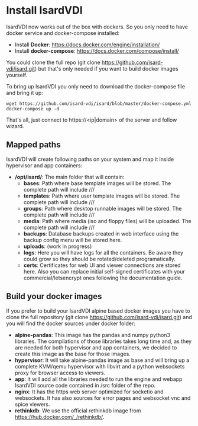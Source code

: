 # Install IsardVDI

IsardVDI now works out of the box with dockers. So you only need to have docker service and docker-compose installed:

- Install **Docker**: https://docs.docker.com/engine/installation/
- Install **docker-compose**: https://docs.docker.com/compose/install/





You could clone the full repo (git clone https://github.com/isard-vdi/isard.git) but that's only needed if you want to build docker images yourself.

To bring up IsardVDI you only need to download the docker-compose file and bring it up:

```
wget https://github.com/isard-vdi/isard/blob/master/docker-compose.yml
docker-compose up -d
```

That's all, just connect to https://<ip|domain> of the server and follow wizard.

## Mapped paths

IsardVDI will create following paths on your system and map it inside hypervisor and app containers:

- **/opt/isard/**: The main folder that will contain:
  + **bases**: Path where base template images will be stored. The complete path will include <role>/<category>/<group>/<username>
  + **templates**: Path where user template images will be stored. The complete path will include <role>/<category>/<group>/<username>
  + **groups**: Path where desktop runnable images will be stored. The complete path will include <role>/<category>/<group>/<username>
  + **media**: Path where media (iso and floppy files) will be uploaded. The complete path will include <role>/<category>/<group>/<username>
  + **backups**: Database backups created in web interface using the backup config menu will be stored here.
  + **uploads**: (work in progress)
  + **logs**: Here you will have logs for all the containers. Be aware they could grow so they should be rotated/deleted programatically.
  + **certs**: Certificates for web UI and viewer connections are stored here. Also you can replace initial self-signed certificates with your commercial/letsencrypt ones following the documentation guide.

## Build your docker images

If you prefer to build your IsardVDI alpine based docker images you have to clone the full repository (git clone https://github.com/isard-vdi/isard.git) and you will find the docker sources under docker folder:

- **alpine-pandas**: This image has the pandas and numpy python3 libraries. The compilations of those libraries takes long time and, as they are needed for both hypervisor and app containers, we decided to create this image as the base for those images.
- **hypervisor**: It will take alpine-pandas image as base and will bring up a complete KVM/qemu hypervisor with libvirt and a python websockets proxy for browser access to viewers.
- **app**: It will add all the libraries needed to run the engine and webapp IsardVDI source code contained in /src folder of the repo.
- **nginx**: It has the https web server optimized for socketio and websockets. It has also sources for error pages and websocket vnc and spice viewers.
- **rethinkdb**: We use the official rethinkdb image from https://hub.docker.com/_/rethinkdb/.

